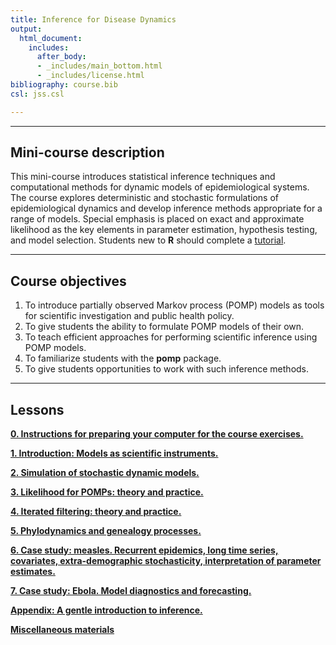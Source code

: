 ```yaml
---
title: Inference for Disease Dynamics
output:
  html_document:
    includes:
      after_body:
      - _includes/main_bottom.html
      - _includes/license.html
bibliography: course.bib
csl: jss.csl

---
```


<style type="text/css">
div .nb {
	background-color: #ffeca3;
	border-style: solid;
	border-width: 2;
	border-color: #00274c;
	padding: 1em;
}
hr {
	border-width: 3;
	border-color: #00274c;
}
</style>

----------------------

## Mini-course description

This mini-course introduces statistical inference techniques and computational methods for dynamic models of epidemiological systems.
The course explores deterministic and stochastic formulations of epidemiological dynamics and develop inference methods appropriate for a range of models.
Special emphasis is placed on exact and approximate likelihood as the key elements in parameter estimation, hypothesis testing, and model selection.
Students new to **R** should complete a [tutorial](https://kingaa.github.io/R_Tutorial/).

----------------------

## Course objectives

1. To introduce partially observed Markov process (POMP) models as tools for scientific investigation and public health policy.
1. To give students the ability to formulate POMP models of their own.
1. To teach efficient approaches for performing scientific inference using POMP models.
1. To familiarize students with the **pomp** package.
1. To give students opportunities to work with such inference methods.

----------------------

## Lessons

[**0. Instructions for preparing your computer for the course exercises.**](./prep/index.html)

[**1. Introduction: Models as scientific instruments.**](./intro/index.html)

[**2. Simulation of stochastic dynamic models.**](./stochsim/index.html)

[**3. Likelihood for POMPs: theory and practice.**](./pfilter/index.html)

[**4. Iterated filtering: theory and practice.**](./mif/index.html)

[**5. Phylodynamics and genealogy processes.**](./phylo/index.html)

[**6. Case study: measles.  Recurrent epidemics, long time series, covariates, extra-demographic stochasticity, interpretation of parameter estimates.**](./measles/index.html)

[**7. Case study: Ebola. Model diagnostics and forecasting.**](./ebola/index.html)

[**Appendix: A gentle introduction to inference.**](./parest/index.html)

[**Miscellaneous materials**](./misc/index.html)
